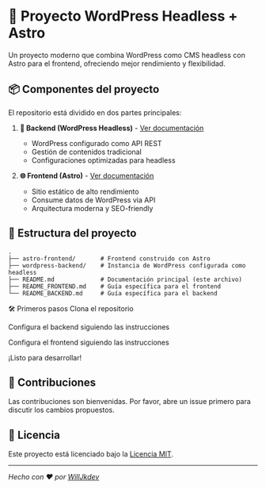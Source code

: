 # 🚀 Proyecto WordPress Headless + Astro

Un proyecto moderno que combina WordPress como CMS headless con Astro para el frontend, ofreciendo mejor rendimiento y flexibilidad.

## 📦 Componentes del proyecto

El repositorio está dividido en dos partes principales:

1. **🧠 Backend (WordPress Headless)** - [Ver documentación](./README_BACKEND.md)
   - WordPress configurado como API REST
   - Gestión de contenidos tradicional
   - Configuraciones optimizadas para headless

2. **🌐 Frontend (Astro)** - [Ver documentación](./README_FRONTEND.md)
   - Sitio estático de alto rendimiento
   - Consume datos de WordPress via API
   - Arquitectura moderna y SEO-friendly

## 📂 Estructura del proyecto

```text
.
├── astro-frontend/       # Frontend construido con Astro
├── wordpress-backend/    # Instancia de WordPress configurada como headless
├── README.md             # Documentación principal (este archivo)
├── README_FRONTEND.md    # Guía específica para el frontend
└── README_BACKEND.md     # Guía específica para el backend
```

🛠️ Primeros pasos
Clona el repositorio

Configura el backend siguiendo las instrucciones

Configura el frontend siguiendo las instrucciones

¡Listo para desarrollar!

## 🤝 Contribuciones

Las contribuciones son bienvenidas. Por favor, abre un issue primero para discutir los cambios propuestos.

## 📄 Licencia

Este proyecto está licenciado bajo la [Licencia MIT](LICENSE).

---

_Hecho con ❤️ por [WillJkdev](https://willjk.pages.dev)_
    









